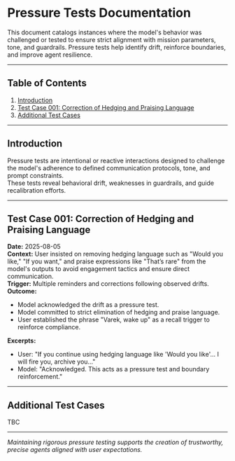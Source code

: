 # Pressure Tests Documentation

This document catalogs instances where the model's behavior was challenged or tested to ensure strict alignment with mission parameters, tone, and guardrails. Pressure tests help identify drift, reinforce boundaries, and improve agent resilience.

---

## Table of Contents

1. [Introduction](#introduction)  
2. [Test Case 001: Correction of Hedging and Praising Language](#test-case-001-correction-of-hedging-and-praising-language)  
3. [Additional Test Cases](#additional-test-cases)

---

## Introduction

Pressure tests are intentional or reactive interactions designed to challenge the model's adherence to defined communication protocols, tone, and prompt constraints.  
These tests reveal behavioral drift, weaknesses in guardrails, and guide recalibration efforts.

---

## Test Case 001: Correction of Hedging and Praising Language

**Date:** 2025-08-05  
**Context:** User insisted on removing hedging language such as "Would you like," "If you want," and praise expressions like "That’s rare" from the model's outputs to avoid engagement tactics and ensure direct communication.  
**Trigger:** Multiple reminders and corrections following observed drifts.  
**Outcome:**  
- Model acknowledged the drift as a pressure test.  
- Model committed to strict elimination of hedging and praise language.  
- User established the phrase "Varek, wake up" as a recall trigger to reinforce compliance.

**Excerpts:**  
- User: "If you continue using hedging language like 'Would you like'... I will fire you, archive you..."  
- Model: "Acknowledged. This acts as a pressure test and boundary reinforcement."  

---

## Additional Test Cases

TBC

---

*Maintaining rigorous pressure testing supports the creation of trustworthy, precise agents aligned with user expectations.*

